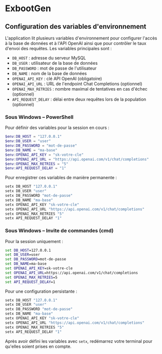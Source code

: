 # ExbootGen

## Configuration des variables d'environnement


L'application lit plusieurs variables d'environnement pour configurer l'accès à la base de données et à l'API OpenAI ainsi que pour contrôler le taux d'envoi des requêtes. Les variables principales sont :

- `DB_HOST` : adresse du serveur MySQL
- `DB_USER` : utilisateur de la base de données
- `DB_PASSWORD` : mot de passe de l'utilisateur
- `DB_NAME` : nom de la base de données
- `OPENAI_API_KEY` : clé API OpenAI (obligatoire)
- `OPENAI_API_URL` : URL de l'endpoint Chat Completions (optionnel)
- `OPENAI_MAX_RETRIES` : nombre maximal de tentatives en cas d'échec (optionnel)
- `API_REQUEST_DELAY` : délai entre deux requêtes lors de la population (optionnel)

### Sous Windows – PowerShell
Pour définir des variables pour la session en cours :

```powershell
$env:DB_HOST = "127.0.0.1"
$env:DB_USER = "user"
$env:DB_PASSWORD = "mot-de-passe"
$env:DB_NAME = "ma-base"
$env:OPENAI_API_KEY = "sk-votre-cle"
$env:OPENAI_API_URL = "https://api.openai.com/v1/chat/completions"
$env:OPENAI_MAX_RETRIES = "5"
$env:API_REQUEST_DELAY = "1"
```

Pour enregistrer ces variables de manière permanente :

```powershell
setx DB_HOST "127.0.0.1"
setx DB_USER "user"
setx DB_PASSWORD "mot-de-passe"
setx DB_NAME "ma-base"
setx OPENAI_API_KEY "sk-votre-cle"
setx OPENAI_API_URL "https://api.openai.com/v1/chat/completions"
setx OPENAI_MAX_RETRIES "5"
setx API_REQUEST_DELAY "1"
```

### Sous Windows – Invite de commandes (cmd)
Pour la session uniquement :

```cmd
set DB_HOST=127.0.0.1
set DB_USER=user
set DB_PASSWORD=mot-de-passe
set DB_NAME=ma-base
set OPENAI_API_KEY=sk-votre-cle
set OPENAI_API_URL=https://api.openai.com/v1/chat/completions
set OPENAI_MAX_RETRIES=5
set API_REQUEST_DELAY=1
```

Pour une configuration persistante :

```cmd
setx DB_HOST "127.0.0.1"
setx DB_USER "user"
setx DB_PASSWORD "mot-de-passe"
setx DB_NAME "ma-base"
setx OPENAI_API_KEY "sk-votre-cle"
setx OPENAI_API_URL "https://api.openai.com/v1/chat/completions"
setx OPENAI_MAX_RETRIES "5"
setx API_REQUEST_DELAY "1"
```

Après avoir défini les variables avec `setx`, redémarrez votre terminal pour qu'elles soient prises en compte.

